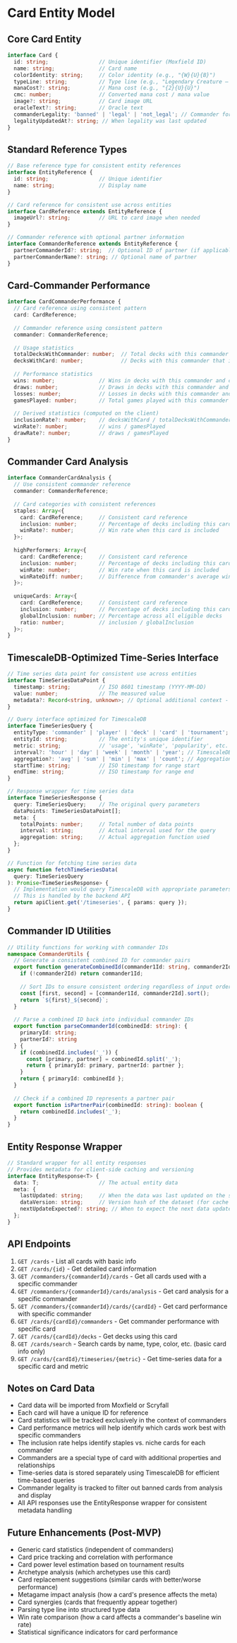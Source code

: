 # Card Entity Model

## Core Card Entity
```typescript
interface Card {
  id: string;                // Unique identifier (Moxfield ID)
  name: string;              // Card name
  colorIdentity: string;     // Color identity (e.g., "{W}{U}{B}")
  typeLine: string;          // Type line (e.g., "Legendary Creature — Human Wizard")
  manaCost?: string;         // Mana cost (e.g., "{2}{U}{U}")
  cmc: number;               // Converted mana cost / mana value
  image?: string;            // Card image URL
  oracleText?: string;       // Oracle text
  commanderLegality: 'banned' | 'legal' | 'not_legal'; // Commander format legality
  legalityUpdatedAt?: string; // When legality was last updated
}
```

## Standard Reference Types
```typescript
// Base reference type for consistent entity references
interface EntityReference {
  id: string;                // Unique identifier
  name: string;              // Display name
}

// Card reference for consistent use across entities
interface CardReference extends EntityReference {
  imageUrl?: string;         // URL to card image when needed
}

// Commander reference with optional partner information
interface CommanderReference extends EntityReference {
  partnerCommanderId?: string;  // Optional ID of partner (if applicable)
  partnerCommanderName?: string; // Optional name of partner
}
```

## Card-Commander Performance
```typescript
interface CardCommanderPerformance {
  // Card reference using consistent pattern
  card: CardReference;
  
  // Commander reference using consistent pattern
  commander: CommanderReference;
  
  // Usage statistics
  totalDecksWithCommander: number;  // Total decks with this commander
  decksWithCard: number;            // Decks with this commander that include the card
  
  // Performance statistics
  wins: number;              // Wins in decks with this commander and card
  draws: number;             // Draws in decks with this commander and card
  losses: number;            // Losses in decks with this commander and card
  gamesPlayed: number;       // Total games played with this commander and card
  
  // Derived statistics (computed on the client)
  inclusionRate?: number;    // decksWithCard / totalDecksWithCommander
  winRate?: number;          // wins / gamesPlayed
  drawRate?: number;         // draws / gamesPlayed
}
```

## Commander Card Analysis
```typescript
interface CommanderCardAnalysis {
  // Use consistent commander reference
  commander: CommanderReference;
  
  // Card categories with consistent references
  staples: Array<{
    card: CardReference;     // Consistent card reference
    inclusion: number;       // Percentage of decks including this card
    winRate?: number;        // Win rate when this card is included
  }>;
  
  highPerformers: Array<{
    card: CardReference;     // Consistent card reference
    inclusion: number;       // Percentage of decks including this card
    winRate: number;         // Win rate when this card is included
    winRateDiff: number;     // Difference from commander's average win rate
  }>;
  
  uniqueCards: Array<{
    card: CardReference;     // Consistent card reference
    inclusion: number;       // Percentage of decks including this card
    globalInclusion: number; // Percentage across all eligible decks
    ratio: number;           // inclusion / globalInclusion
  }>;
}
```

## TimescaleDB-Optimized Time-Series Interface
```typescript
// Time series data point for consistent use across entities
interface TimeSeriesDataPoint {
  timestamp: string;         // ISO 8601 timestamp (YYYY-MM-DD)
  value: number;             // The measured value
  metadata?: Record<string, unknown>; // Optional additional context - type-safe
}

// Query interface optimized for TimescaleDB
interface TimeSeriesQuery {
  entityType: 'commander' | 'player' | 'deck' | 'card' | 'tournament';
  entityId: string;          // The entity's unique identifier
  metric: string;            // 'usage', 'winRate', 'popularity', etc.
  interval?: 'hour' | 'day' | 'week' | 'month' | 'year'; // TimescaleDB time_bucket
  aggregation?: 'avg' | 'sum' | 'min' | 'max' | 'count'; // Aggregation function
  startTime: string;         // ISO timestamp for range start
  endTime: string;           // ISO timestamp for range end
}

// Response wrapper for time series data
interface TimeSeriesResponse {
  query: TimeSeriesQuery;    // The original query parameters
  dataPoints: TimeSeriesDataPoint[];
  meta: {
    totalPoints: number;     // Total number of data points
    interval: string;        // Actual interval used for the query
    aggregation: string;     // Actual aggregation function used
  };
}

// Function for fetching time series data
async function fetchTimeSeriesData(
  query: TimeSeriesQuery
): Promise<TimeSeriesResponse> {
  // Implementation would query TimescaleDB with appropriate parameters
  // This is handled by the backend API
  return apiClient.get('/timeseries', { params: query });
}
```

## Commander ID Utilities
```typescript
// Utility functions for working with commander IDs
namespace CommanderUtils {
  // Generate a consistent combined ID for commander pairs
  export function generateCombinedId(commander1Id: string, commander2Id?: string): string {
    if (!commander2Id) return commander1Id;
    
    // Sort IDs to ensure consistent ordering regardless of input order
    const [first, second] = [commander1Id, commander2Id].sort();
    return `${first}_${second}`;
  }
  
  // Parse a combined ID back into individual commander IDs
  export function parseCommanderId(combinedId: string): { 
    primaryId: string; 
    partnerId?: string 
  } {
    if (combinedId.includes('_')) {
      const [primary, partner] = combinedId.split('_');
      return { primaryId: primary, partnerId: partner };
    }
    return { primaryId: combinedId };
  }
  
  // Check if a combined ID represents a partner pair
  export function isPartnerPair(combinedId: string): boolean {
    return combinedId.includes('_');
  }
}
```

## Entity Response Wrapper
```typescript
// Standard wrapper for all entity responses
// Provides metadata for client-side caching and versioning
interface EntityResponse<T> {
  data: T;                   // The actual entity data
  meta: {
    lastUpdated: string;     // When the data was last updated on the server
    dataVersion: string;     // Version hash of the dataset (for cache invalidation)
    nextUpdateExpected?: string; // When to expect the next data update (based on ETL schedule)
  };
}
```

## API Endpoints
1. `GET /cards` - List all cards with basic info
2. `GET /cards/{id}` - Get detailed card information
3. `GET /commanders/{commanderId}/cards` - Get all cards used with a specific commander
4. `GET /commanders/{commanderId}/cards/analysis` - Get card analysis for a specific commander
5. `GET /commanders/{commanderId}/cards/{cardId}` - Get card performance with specific commander
6. `GET /cards/{cardId}/commanders` - Get commander performance with specific card
7. `GET /cards/{cardId}/decks` - Get decks using this card
8. `GET /cards/search` - Search cards by name, type, color, etc. (basic card info only)
9. `GET /cards/{cardId}/timeseries/{metric}` - Get time-series data for a specific card and metric

## Notes on Card Data
- Card data will be imported from Moxfield or Scryfall
- Each card will have a unique ID for reference
- Card statistics will be tracked exclusively in the context of commanders
- Card performance metrics will help identify which cards work best with specific commanders
- The inclusion rate helps identify staples vs. niche cards for each commander
- Commanders are a special type of card with additional properties and relationships
- Time-series data is stored separately using TimescaleDB for efficient time-based queries
- Commander legality is tracked to filter out banned cards from analysis and display
- All API responses use the EntityResponse wrapper for consistent metadata handling

## Future Enhancements (Post-MVP)
- Generic card statistics (independent of commanders)
- Card price tracking and correlation with performance
- Card power level estimation based on tournament results
- Archetype analysis (which archetypes use this card)
- Card replacement suggestions (similar cards with better/worse performance)
- Metagame impact analysis (how a card's presence affects the meta)
- Card synergies (cards that frequently appear together)
- Parsing type line into structured type data
- Win rate comparison (how a card affects a commander's baseline win rate)
- Statistical significance indicators for card performance 